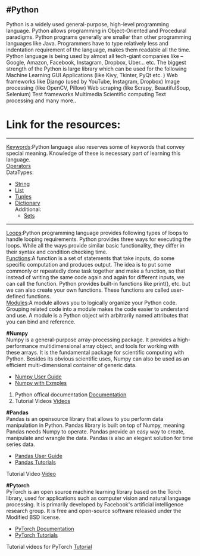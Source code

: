 ## #Python<br />

Python is a widely used general-purpose, high-level programming language.
Python allows programming in Object-Oriented and Procedural paradigms.
Python programs generally are smaller than other programming languages like Java. Programmers have to type relatively less and indentation requirement of the language, makes them readable all the time.
Python language is being used by almost all tech-giant companies like – Google, Amazon, Facebook, Instagram, Dropbox, Uber… etc.
The biggest strength of the Python is large library which can be used for the following
Machine Learning
GUI Applications (like Kivy, Tkinter, PyQt etc. )
Web frameworks like Django (used by YouTube, Instagram, Dropbox)
Image processing (like OpenCV, Pillow)
Web scraping (like Scrapy, BeautifulSoup, Selenium)
Test frameworks
Multimedia
Scientific computing
Text processing and many more..

# Link for the resources:
---
[Keywords](https://www.geeksforgeeks.org/keywords-python-set-1/):Python language also reserves some of keywords that convey special meaning. Knowledge of these is necessary part of learning this language.<br>
[Operators](https://www.geeksforgeeks.org/basic-operators-python/)<br>
DataTypes:
- [String](https://www.geeksforgeeks.org/python-strings/)
- [List](https://www.geeksforgeeks.org/python-list/)
- [Tuples](https://www.geeksforgeeks.org/python-tuples/)
- [Dictionary](https://www.geeksforgeeks.org/python-dictionary/)<br />
Additional:
  - [Sets](https://www.geeksforgeeks.org/python-sets/)
---
[Loops](https://www.geeksforgeeks.org/loops-in-python/):Python programming language provides following types of loops to handle looping requirements. Python provides three ways for executing the loops. While all the ways provide similar basic functionality, they differ in their syntax and condition checking time.<br />
[Functions](https://www.geeksforgeeks.org/functions-in-python/):A function is a set of statements that take inputs, do some specific computation and produces output. The idea is to put some commonly or repeatedly done task together and make a function, so that instead of writing the same code again and again for different inputs, we can call the function.
Python provides built-in functions like print(), etc. but we can also create your own functions. These functions are called user-defined functions.<br />
[Modules](https://www.tutorialspoint.com/python/python_modules.htm):A module allows you to logically organize your Python code. Grouping related code into a module makes the code easier to understand and use. A module is a Python object with arbitrarily named attributes that you can bind and reference.<br />



<b>#Numpy</b><br/>
Numpy is a general-purpose array-processing package. It provides a high-performance multidimensional array object, and tools for working with these arrays. It is the fundamental package for scientific computing with Python.
Besides its obvious scientific uses, Numpy can also be used as an efficient multi-dimensional container of generic data.
<br/>

 - [Numpy User Guide](https://docs.scipy.org/doc/numpy/user/index.html)
 - [Numpy with Exmples](https://www.geeksforgeeks.org/python-numpy/)

1. Python offical documentation  [ Documentation ](https://docs.python.org/3.7/tutorial/index.html)
2. Tutorial Videos [Videos](https://www.youtube.com/playlist?list=PL-osiE80TeTt2d9bfVyTiXJA-UTHn6WwU)



<b>#Pandas</b><br/>
Pandas is an opensource library that allows to you perform data manipulation in Python. Pandas library is built on top of Numpy, meaning Pandas needs Numpy to operate. Pandas provide an easy way to create, manipulate and wrangle the data. Pandas is also an elegant solution for time series data.
<br/>

 - [Pandas User Guide](https://pandas.pydata.org/pandas-docs/stable/user_guide/index.html)
 - [Pandas Tutorials](https://pandas.pydata.org/pandas-docs/stable/getting_started/tutorials.html)
 
 Tutorial Video [Video](https://www.youtube.com/watch?v=B42n3Pc-N2A)
 
 
 
<b>#Pytorch</b><br/>
PyTorch is an open source machine learning library based on the Torch library, used for applications such as computer vision and natural language processing. It is primarily developed by Facebook's artificial intelligence research group. It is free and open-source software released under the Modified BSD license.
<br/>

 - [PyTorch Documentation](https://pytorch.org/docs/stable/index.html)
 - [PyTorch Tutorials](https://pytorch.org/tutorials)

Tutorial videos for PyTorch [Tutorial](https://www.youtube.com/watch?v=v5cngxo4mIg&list=PLZbbT5o_s2xrfNyHZsM6ufI0iZENK9xgG)
